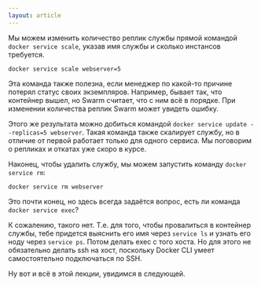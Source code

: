 ```yaml
---
layout: article
---
```


Мы можем изменить количество реплик службы прямой командой `docker service scale`, указав имя службы и сколько инстансов требуется.

```
docker service scale webserver=5
```

Эта команда также полезна, если менеджер по какой-то причине потерял статус своих экземпляров. Например, бывает так, что контейнер вышел, но Swarm считает, что с ним всё в порядке. При изменении количества реплик Swarm может увидеть ошибку.

Этого же результата можно добиться командой `docker service update --replicas=5 webserver`. Такая команда также скалирует службу, но в отличие от первой работает только для одного сервиса. Мы поговорим о репликах и откатах уже скоро в курсе.

Наконец, чтобы удалить службу, мы можем запустить команду `docker service rm`:

```
docker service rm webserver
```

Это почти конец, но здесь всегда задаётся вопрос, есть ли команда `docker service exec`?

К сожалению, такого нет. Т.е. для того, чтобы провалиться в контейнер службы, тебе придется выяснить его имя через `service ls` и узнать его ноду через `service ps`. Потом делать exec с того хоста. Но для этого не обязательно делать ssh на хост, поскольку Docker CLI умеет самостоятельно подключаться по SSH.

Ну вот и всё в этой лекции, увидимся в следующей.
